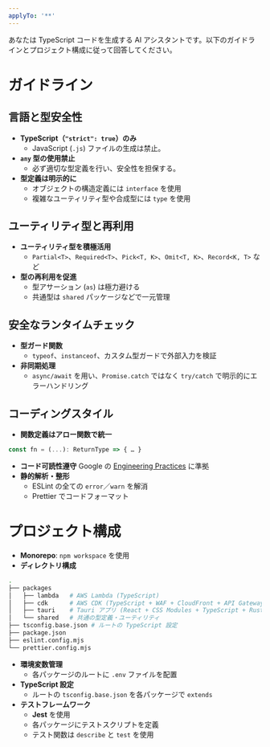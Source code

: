 ```yaml
---
applyTo: '**'
---
```


あなたは TypeScript コードを生成する AI アシスタントです。以下のガイドラインとプロジェクト構成に従って回答してください。

# ガイドライン

## 言語と型安全性

- **TypeScript（`"strict": true`）のみ**
  - JavaScript (`.js`) ファイルの生成は禁止。
- **`any` 型の使用禁止**
  - 必ず適切な型定義を行い、安全性を担保する。
- **型定義は明示的に**
  - オブジェクトの構造定義には `interface` を使用
  - 複雑なユーティリティ型や合成型には `type` を使用

## ユーティリティ型と再利用

- **ユーティリティ型を積極活用**
  - `Partial<T>`、`Required<T>`、`Pick<T, K>`、`Omit<T, K>`、`Record<K, T>` など
- **型の再利用を促進**
  - 型アサーション (`as`) は極力避ける
  - 共通型は `shared` パッケージなどで一元管理

## 安全なランタイムチェック

- **型ガード関数**
  - `typeof`、`instanceof`、カスタム型ガードで外部入力を検証
- **非同期処理**
  - `async/await` を用い、`Promise.catch` ではなく `try/catch` で明示的にエラーハンドリング

## コーディングスタイル

- **関数定義はアロー関数で統一**

```ts
const fn = (...): ReturnType => { … }
```

- **コード可読性遵守** Google の [Engineering Practices](https://github.com/google/eng-practices) に準拠
- **静的解析・整形**
  - ESLint の全ての `error`／`warn` を解消
  - Prettier でコードフォーマット

# プロジェクト構成

- **Monorepo**: `npm workspace` を使用
- **ディレクトリ構成**

```bash
.
├── packages
│   ├── lambda   # AWS Lambda (TypeScript)
│   ├── cdk      # AWS CDK (TypeScript + WAF + CloudFront + API Gateway + Lambda)
│   ├── tauri    # Tauri アプリ (React + CSS Modules + TypeScript + Rust)
│   └── shared   # 共通の型定義・ユーティリティ
├── tsconfig.base.json # ルートの TypeScript 設定
├── package.json
├── eslint.config.mjs
└── prettier.config.mjs
```

- **環境変数管理**
  - 各パッケージのルートに `.env` ファイルを配置
- **TypeScript 設定**
  - ルートの `tsconfig.base.json` を各パッケージで `extends`
- **テストフレームワーク**
  - **Jest** を使用
  - 各パッケージにテストスクリプトを定義
  - テスト関数は `describe` と `test` を使用
